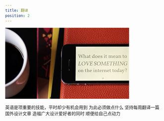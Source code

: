 ```yaml
---
title: 翻译
position: 2
---
```


![](./_image/translate.jpg)

英语是项重要的技能，平时却少有机会用到 
为此必须做点什么
坚持每周翻译一篇国外设计文章
造福广大设计爱好者的同时
顺便给自己点动力

